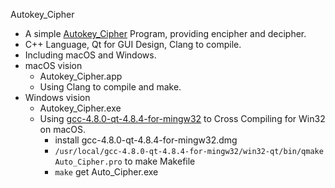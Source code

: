 Autokey_Cipher

-   A simple [Autokey_Cipher](https://en.wikipedia.org/wiki/Autokey_cipher) Program, providing encipher and decipher.
-   C++ Language, Qt for GUI Design, Clang to compile.
-   Including macOS and Windows.
-   macOS vision
    -   Autokey_Cipher.app
    -   Using Clang to compile and make.
-   Windows vision
    -   Autokey_Cipher.exe
    -   Using [gcc-4.8.0-qt-4.8.4-for-mingw32](http://crossgcc.rts-software.org/doku.php?id=start) to Cross Compiling for Win32 on macOS.
        -   install gcc-4.8.0-qt-4.8.4-for-mingw32.dmg
        -   `/usr/local/gcc-4.8.0-qt-4.8.4-for-mingw32/win32-qt/bin/qmake Auto_Cipher.pro`  to make Makefile
        -   `make` get Auto_Cipher.exe
